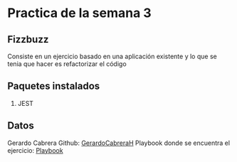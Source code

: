 # Practica de la semana 3

## Fizzbuzz

Consiste en un ejercicio basado en una aplicación existente y lo que se tenia que hacer es refactorizar el código

## Paquetes instalados

1. JEST

## Datos
Gerardo Cabrera
Github: [GerardoCabreraH](https://github.com/GerardoCabreraH)
Playbook donde se encuentra el ejercicio: [Playbook](https://github.com/GerardoCabreraH/playbook)
